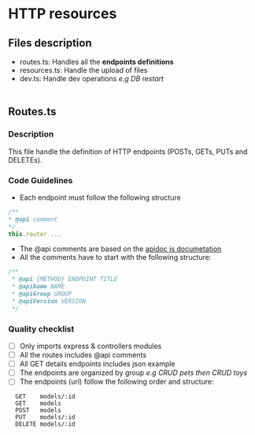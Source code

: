# HTTP resources

## Files description
  - routes.ts: Handles all the **endpoints definitions**
  - resources.ts: Handle the upload of files
  - dev.ts: Handle dev operations  *e.g DB restart*
<br/><br/>

## Routes.ts

### Description
This file handle the definition of HTTP endpoints (POSTs, GETs, PUTs and DELETEs).

### Code Guidelines

- Each endpoint must follow the following structure
```typescript
/**
* @api comment
*/
this.router ...
```
- The @api comments are based on the [apidoc js documetation](http://apidocjs.com/)
- All the comments have to start with the following structure:
```typescript
/**
 * @api {METHOD} ENDPOINT TITLE
 * @apiName NAME
 * @apiGroup GROUP
 * @apiVersion VERSION
 */
```


### Quality checklist
- [ ] Only imports express & controllers modules
- [ ] All the routes includes @api comments
- [ ] All GET details endpoints includes json example
- [ ] The endpoints are organized by group *e.g CRUD pets then CRUD toys*
- [ ] The endpoints (url) follow the following order and structure:
```
  GET    models/:id
  GET    models
  POST   models
  PUT    models/:id
  DELETE models/:id 
```



